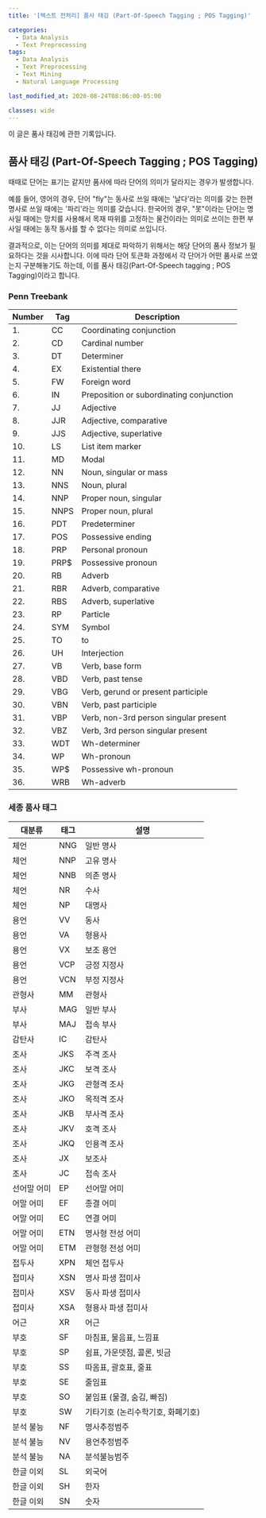 ```yaml
---
title: '[텍스트 전처리] 품사 태깅 (Part-Of-Speech Tagging ; POS Tagging)'

categories:
  - Data Analysis
  - Text Preprocessing
tags:
  - Data Analysis
  - Text Preprocessing
  - Text Mining
  - Natural Language Processing

last_modified_at: 2020-08-24T08:06:00-05:00

classes: wide
---
```


이 글은 품사 태깅에 관한 기록입니다.

## 품사 태깅 (Part-Of-Speech Tagging ; POS Tagging)

때때로 단어는 표기는 같지만 품사에 따라 단어의 의미가 달라지는 경우가 발생합니다.

예를 들어, 영어의 경우, 단어 "fly"는 동사로 쓰일 때에는 '날다'라는 의미를 갖는 한편 명사로 쓰일 때에는 '파리'라는 의미를 갖습니다. 한국어의 경우, "못"이라는 단어는 명사일 때에는 망치를 사용해서 목재 따위를 고정하는 물건이라는 의미로 쓰이는 한편 부사일 때에는 동작 동사를 할 수 없다는 의미로 쓰입니다.

결과적으로, 이는 단어의 의미를 제대로 파악하기 위해서는 해당 단어의 품사 정보가 필요하다는 것을 시사합니다. 이에 따라 단어 토큰화 과정에서 각 단어가 어떤 품사로 쓰였는지 구분해놓기도 하는데, 이를 품사 태깅(Part-Of-Speech tagging ; POS Tagging)이라고 합니다.

### Penn Treebank

|Number|Tag|Description|
|------|---|-----------|
|1.|CC |Coordinating conjunction|
|2.|CD |Cardinal number|
|3.|DT |Determiner|
|4.|EX |Existential there|
|5.|FW |Foreign word|
|6.|IN |Preposition or subordinating conjunction|
|7.|JJ |Adjective|
|8.|JJR|Adjective, comparative|
|9.|JJS|Adjective, superlative|
|10.|LS|List item marker|
|11.|MD|Modal|
|12.|NN|Noun, singular or mass|
|13.|NNS|Noun, plural|
|14.|NNP|Proper noun, singular|
|15.|NNPS|Proper noun, plural|
|16.|PDT|Predeterminer|
|17.|POS|Possessive ending|
|18.|PRP|Personal pronoun|
|19.|PRP$|Possessive pronoun|
|20.|RB |Adverb|
|21.|RBR|Adverb, comparative|
|22.|RBS|Adverb, superlative|
|23.|RP	|Particle|
|24.|SYM|Symbol|
|25.|TO	|to|
|26.|UH	|Interjection|
|27.|VB	|Verb, base form|
|28.|VBD|Verb, past tense|
|29.|VBG|Verb, gerund or present participle|
|30.|VBN|Verb, past participle|
|31.|VBP|Verb, non-3rd person singular present|
|32.|VBZ|Verb, 3rd person singular present|
|33.|WDT|Wh-determiner|
|34.|WP	|Wh-pronoun|
|35.|WP$|Possessive wh-pronoun|
|36.|WRB|Wh-adverb|

### 세종 품사 태그

|대분류|태그|설명|
|----|---|---|
|체언|NNG|일반 명사|
|체언|NNP|고유 명사|
|체언|NNB|의존 명사|
|체언|NR |수사|
|체언|NP |대명사|
|용언|VV |동사|
|용언|VA |형용사|
|용언|VX |보조 용언|
|용언|VCP|긍정 지정사|
|용언|VCN|부정 지정사|
|관형사|MM|관형사|
|부사|MAG|일반 부사|
|부사|MAJ|접속 부사|
|감탄사|IC|감탄사|
|조사|JKS|주격 조사|
|조사|JKC|보격 조사|
|조사|JKG|관형격 조사|
|조사|JKO|목적격 조사|
|조사|JKB|부사격 조사|
|조사|JKV|호격 조사|
|조사|JKQ|인용격 조사|
|조사|JX |보조사|
|조사|JC |접속 조사|
|선어말 어미|EP|선어말 어미|
|어말 어미|EF|종결 어미|
|어말 어미|EC|연결 어미|
|어말 어미|ETN|명사형 전성 어미|
|어말 어미|ETM|관형형 전성 어미|
|접두사|XPN|체언 접두사|
|접미사|XSN|명사 파생 접미사|
|접미사|XSV|동사 파생 접미사|
|접미사|XSA|형용사 파생 접미사|
|어근|XR|어근|
|부호|SF|마침표, 물음표, 느낌표|
|부호|SP|쉼표, 가운뎃점, 콜론, 빗금|
|부호|SS|따옴표, 괄호표, 줄표|
|부호|SE|줄임표|
|부호|SO|붙임표 (물결, 숨김, 빠짐)|
|부호|SW|기타기호 (논리수학기호, 화폐기호)|
|분석 불능|NF|명사추정범주|
|분석 불능|NV|용언추정범주|
|분석 불능|NA|분석불능범주|
|한글 이외|SL|외국어|
|한글 이외|SH|한자|
|한글 이외|SN|숫자|

